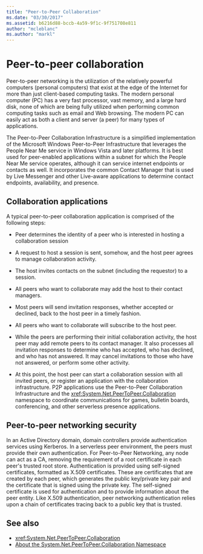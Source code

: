 ```yaml
---
title: "Peer-to-Peer Collaboration"
ms.date: "03/30/2017"
ms.assetid: b6216d88-bccb-4a59-9f1c-9f751708e811
author: "mcleblanc"
ms.author: "markl"
---
```

# Peer-to-peer collaboration

Peer-to-peer networking is the utilization of the relatively powerful computers (personal computers) that exist at the edge of the Internet for more than just client-based computing tasks. The modern personal computer (PC) has a very fast processor, vast memory, and a large hard disk, none of which are being fully utilized when performing common computing tasks such as email and Web browsing. The modern PC can easily act as both a client and server (a peer) for many types of applications.  
  
The Peer-to-Peer Collaboration Infrastructure is a simplified implementation of the Microsoft Windows Peer-to-Peer Infrastructure that leverages the People Near Me service in Windows Vista and later platforms. It is best used for peer-enabled applications within a subnet for which the People Near Me service operates, although it can service internet endpoints or contacts as well. It incorporates the common Contact Manager that is used by Live Messenger and other Live-aware applications to determine contact endpoints, availability, and presence.  
  
## Collaboration applications

 A typical peer-to-peer collaboration application is comprised of the following steps:  
  
-   Peer determines the identity of a peer who is interested in hosting a collaboration session  
  
-   A request to host a session is sent, somehow, and the host peer agrees to manage collaboration activity.  
  
-   The host invites contacts on the subnet (including the requestor) to a session.  
  
-   All peers who want to collaborate may add the host to their contact managers.  
  
-   Most peers will send invitation responses, whether accepted or declined, back to the host peer in a timely fashion.  
  
-   All peers who want to collaborate will subscribe to the host peer.  
  
-   While the peers are performing their initial collaboration activity, the host peer may add remote peers to its contact manager. It also processes all invitation responses to determine who has accepted, who has declined, and who has not answered.  It may cancel invitations to those who have not answered, or perform some other activity.  
  
-   At this point, the host peer can start a collaboration session with all invited peers, or register an application with the collaboration infrastructure.  P2P applications use the Peer-to-Peer Collaboration Infrastructure and the <xref:System.Net.PeerToPeer.Collaboration> namespace to coordinate communications for games, bulletin boards, conferencing, and other serverless presence applications.  
  
## Peer-to-peer networking security  

 In an Active Directory domain, domain controllers provide authentication services using Kerberos. In a serverless peer environment, the peers must provide their own authentication. For Peer-to-Peer Networking, any node can act as a CA, removing the requirement of a root certificate in each peer's trusted root store. Authentication is provided using self-signed certificates, formatted as X.509 certificates. These are certificates that are created by each peer, which generates the public key/private key pair and the certificate that is signed using the private key. The self-signed certificate is used for authentication and to provide information about the peer entity. Like X.509 authentication, peer networking authentication relies upon a chain of certificates tracing back to a public key that is trusted.  
  
## See also
- <xref:System.Net.PeerToPeer.Collaboration>  
- [About the System.Net.PeerToPeer.Collaboration Namespace](../../../docs/framework/network-programming/about-the-system-net-peertopeer-collaboration-namespace.md)
